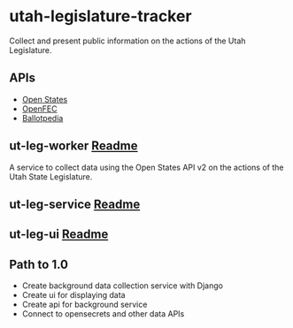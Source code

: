 # utah-legislature-tracker

Collect and present public information on the actions of the Utah Legislature.

## APIs

* [Open States](http://docs.openstates.org/en/latest/api/v2/index.html)
* [OpenFEC](https://api.open.fec.gov/developers/)
* [Ballotpedia](https://ballotpedia.org/API-documentation)

## ut-leg-worker [Readme](ut-leg-worker/README.md)

A service to collect data using the Open States API v2 on the actions of the
Utah State Legislature.

## ut-leg-service [Readme](ut-leg-service/README.md)

## ut-leg-ui [Readme](ut-leg-ui/README.md)

## Path to 1.0

* Create background data collection service with Django
* Create ui for displaying data
* Create api for background service
* Connect to opensecrets and other data APIs
